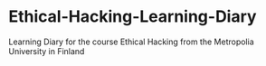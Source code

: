 # Ethical-Hacking-Learning-Diary
Learning Diary for the course Ethical Hacking from the Metropolia University in Finland
